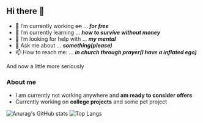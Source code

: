 ## Hi there 👋



- 🔭 I’m currently working ~~on~~ ... _**for free**_
- 🌱 I’m currently learning ... _**how to survive without money**_
- 🤔 I’m looking for help with ... _**my mental**_
- 💬 Ask me about ... _**something(please)**_
- 📫 How to reach me: ... _**in church through prayer(I have a inflated ego)**_

And now a little more seriously

### About me

- I am currently not working anywhere and **am ready to consider offers**
- Currently working on **college projects** and some pet project

![Anurag's GitHub stats](https://github-readme-stats.vercel.app/api?username=plastikrab&show_icons=true&theme=dark)
![Top Langs](https://github-readme-stats.vercel.app/api/top-langs/?username=plastikrab&layout=compact)
